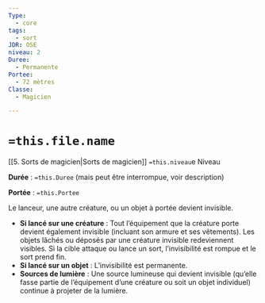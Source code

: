```yaml
---
Type:
  - core
tags:
  - sort
JDR: OSE
niveau: 2
Duree:
  - Permanente
Portee:
  - 72 mètres
Classe:
  - Magicien

---
```

# `=this.file.name`  

[[5. Sorts de magicien|Sorts de magicien]] `=this.niveau`e Niveau

**Durée** : `=this.Duree` (mais peut être interrompue, voir description)

**Portée** : `=this.Portee`

Le lanceur, une autre créature, ou un objet à portée devient invisible.

- **Si lancé sur une créature** : Tout l’équipement que la créature porte devient également invisible (incluant son armure et ses vêtements). Les objets lâchés ou déposés par une créature invisible redeviennent visibles. Si la cible attaque ou lance un sort, l’invisibilité est rompue et le sort prend fin.
- **Si lancé sur un objet** : L’invisibilité est permanente.
- **Sources de lumière** : Une source lumineuse qui devient invisible (qu’elle fasse partie de l’équipement d’une créature ou soit un objet individuel) continue à projeter de la lumière.